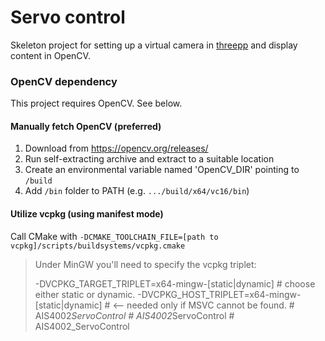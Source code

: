 # Servo control

Skeleton project for setting up a virtual camera in [threepp](https://github.com/markaren/threepp) and display content in OpenCV.

### OpenCV dependency

This project requires OpenCV. See below.

#### Manually fetch OpenCV (preferred)
1. Download from https://opencv.org/releases/
2. Run self-extracting archive and extract to a suitable location
3. Create an environmental variable named 'OpenCV_DIR' pointing to `/build`
4. Add `/bin`  folder to PATH (e.g. `.../build/x64/vc16/bin`)

#### Utilize vcpkg (using manifest mode)
Call CMake with `-DCMAKE_TOOLCHAIN_FILE=[path to vcpkg]/scripts/buildsystems/vcpkg.cmake`

>Under MinGW you'll need to specify the vcpkg triplet:
>
>-DVCPKG_TARGET_TRIPLET=x64-mingw-[static|dynamic] # choose either static or dynamic.
>-DVCPKG_HOST_TRIPLET=x64-mingw-[static|dynamic] # <-- needed only if MSVC cannot be found.
#   A I S 4 0 0 2 _ S e r v o C o n t r o l  
 #   A I S 4 0 0 2 _ S e r v o C o n t r o l  
 #   A I S 4 0 0 2 _ S e r v o C o n t r o l  
 